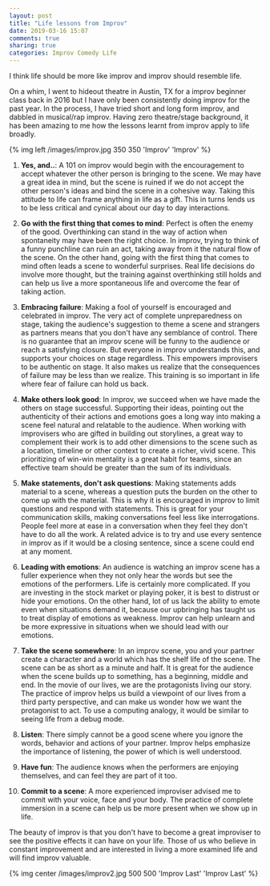 ```yaml
---
layout: post
title: "Life lessons from Improv"
date: 2019-03-16 15:07
comments: true
sharing: true
categories: Improv Comedy Life
---
```


I think life should be more like improv and improv should resemble life.

On a whim, I went to hideout theatre in Austin, TX for a improv beginner class back in 2016 but I have only been consistently doing improv for the past year. In the process, I have tried short and long form improv, and dabbled in musical/rap improv. Having zero theatre/stage background, it has been amazing to me how the lessons learnt from improv apply to life broadly.

{% img left /images/improv.jpg 350 350 'Improv' 'Improv' %}

1. **Yes, and..**: A 101 on improv would begin with the encouragement to accept whatever the other person is bringing to the scene. We may have a great idea in mind, but the scene is ruined if we do not accept the other person's ideas and bind the scene in a cohesive way. Taking this attitude to life can frame anything in life as a gift. This in turns lends us to be less critical and cynical about our day to day interactions.


2. **Go with the first thing that comes to mind**: Perfect is often the enemy of the good. Overthinking can stand in the way of action when spontaneity may have been the right choice. In improv, trying to think of a funny punchline can ruin an act, taking away from it the natural flow of the scene. On the other hand, going with the first thing that comes to mind often leads a scene to wonderful surprises. Real life decisions do involve more thought, but the training against overthinking still holds and can help us live a more spontaneous life and overcome the fear of taking action.

3. **Embracing failure**: Making a fool of yourself is encouraged and celebrated in improv. The very act of complete unpreparedness on stage, taking the audience's suggestion to theme a scene and strangers as partners means that you don't have any semblance of control. There is no guarantee that an improv scene will be funny to the audience or reach a satisfying closure. But everyone in improv understands this, and supports your choices on stage regardless. This empowers improvisers to be authentic on stage. It also makes us realize that the consequences of failure may be less than we realize. This training is so important in life where fear of failure can hold us back.

4. **Make others look good**: In improv, we succeed when we have made the others on stage successful. Supporting their ideas, pointing out the authenticity of their actions and emotions goes a long way into making a scene feel natural and relatable to the audience. When working with improvisers who are gifted in building out storylines, a great way to complement their work is to add other dimensions to the scene such as a location, timeline or other context to create a richer, vivid scene. This prioritizing of win-win mentality is a great habit for teams, since an effective team should be greater than the sum of its individuals.

5. **Make statements, don't ask questions**: 
Making statements adds material to a scene, whereas a question puts the burden on the other to come up with the material. This is why it is encouraged in improv to limit questions and respond with statements. This is great for your communication skills, making conversations feel less like interrogations. People feel more at ease in a conversation when they feel they don't have to do all the work. A related advice is to try and use every sentence in improv as if it would be a closing sentence, since a scene could end at any moment. <!-- more -->

6. **Leading with emotions**: 
An audience is watching an improv scene has a fuller experience when they not only hear the words but see the emotions of the performers. Life is certainly more complicated. If you are investing in the stock market or playing poker, it is best to distrust or hide your emotions. On the other hand, lot of us lack the ability to emote even when situations demand it, because our upbringing has taught us to treat display of emotions as weakness. Improv can help unlearn and be more expressive in situations when we should lead with our emotions.

7. **Take the scene somewhere**: In an improv scene, you and your partner create a character and a world which has the shelf life of the scene. The scene can be as short as a minute and half. It is great for the audience when the scene builds up to something, has a beginning, middle and end. In the movie of our lives, we are the protagonists living our story. The practice of improv helps us build a viewpoint of our lives from a third party perspective, and can make us wonder how we want the protagonist to act. To use a computing analogy, it would be similar to seeing life from a debug mode.

8. **Listen**: There simply cannot be a good scene where you ignore the words, behavior and actions of your partner. Improv helps emphasize the importance of listening, the power of which is well understood.

9. **Have fun**: The audience knows when the performers are enjoying themselves, and can feel they are part of it too. 

10. **Commit to a scene**: A more experienced improviser advised me to commit with your voice, face and your body. The practice of complete immersion in a scene can help us be more present when we show up in life.

The beauty of improv is that you don't have to become a great improviser to see the positive effects it can have on your life. Those of us who believe in constant improvement and are interested in living a more examined life and will find improv valuable.

{% img center /images/improv2.jpg 500 500 'Improv Last' 'Improv Last' %}
